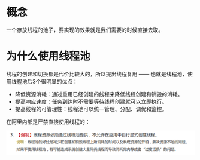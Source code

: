 # 概念

一个存放线程的池子，要实现的效果就是我们需要的时候直接去取。

# 为什么使用线程池

线程的创建和切换都是代价比较大的，所以提出线程复用 —— 也就是线程池，使用线程池后3个很明显的优点：

- 降低资源消耗：通过重用已经创建的线程来降低线程创建和销毁的消耗。
- 提高响应速度：任务到达时不需要等待线程创建就可以立即执行。
- 提高线程的可管理性：线程池可以统一管理、分配、调优和监控。

在阿里内部是严禁直接使用线程的：

![1590401144279](../../image/1590401144279.png)

